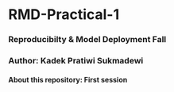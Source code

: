 # RMD-Practical-1
### Reproducibilty & Model Deployment Fall
### Author: Kadek Pratiwi Sukmadewi
#### About this repository: First session
